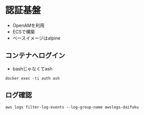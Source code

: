 # 認証基盤

+ OpenAMを利用
+ ECSで構築
+ ベースイメージはalpine

## コンテナへログイン

+ bashじゃなくてash

```
docker exec -ti auth ash
```

## ログ確認

```
aws logs filter-log-events --log-group-name awslogs-daifuku
```
